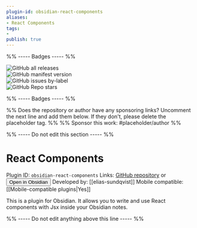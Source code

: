 ```yaml
---
plugin-id: obsidian-react-components
aliases:
- React Components
tags: 
- 
publish: true
---
```


%% ----- Badges ----- %%

![GitHub all releases](https://img.shields.io/github/downloads/elias-sundqvist/obsidian-react-components/total?color=573E7A&logo=github&style=for-the-badge)   
![GitHub manifest version](https://img.shields.io/github/manifest-json/v/elias-sundqvist/obsidian-react-components?color=573E7A&logo=github&style=for-the-badge)   
![GitHub issues by-label](https://img.shields.io/github/issues/elias-sundqvist/obsidian-react-components/help%20wanted?color=573E7A&logo=github&style=for-the-badge)   
![GitHub Repo stars](https://img.shields.io/github/stars/elias-sundqvist/obsidian-react-components?color=573E7A&logo=github&style=for-the-badge)

%% ----- Badges ----- %%

%% Does the repository or author have any sponsoring links? Uncomment the next line and add them below. If they don't, please delete the placeholder tag. %%
%% Sponsor this work: #placeholder/author %%

%% ----- Do not edit this section ----- %%

# React Components

Plugin ID: `obsidian-react-components`
Links: [GitHub repository](https://github.com/elias-sundqvist/obsidian-react-components) or [<button id=HH>Open in Obsidian</button>](obsidian://goto-plugin?id=obsidian-react-components)
Developed by: [[elias-sundqvist]]
Mobile compatible: [[Mobile-compatible plugins|Yes]]

This is a plugin for Obsidian. It allows you to write and use React components with Jsx inside your Obsidian notes.

%% ----- Do not edit anything above this line ----- %% 
